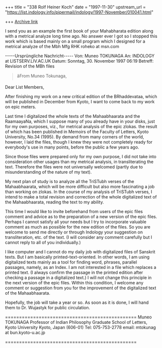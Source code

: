 +++
title = "338 Rolf Heiner Koch"
date = "1997-11-30"
upstream_url = "https://list.indology.info/pipermail/indology/1997-November/010041.html"

+++
[Archive link](https://list.indology.info/pipermail/indology/1997-November/010041.html)

I send you as an example the first book of your
Mahabharata edition along with a metrical analyze
long time ago. No answer ever I got so I stopped
this work which is based mainly on a small program
which I designed for a metrical analyze of the Mbh
Mfg RHK
roheko at msn.com

-----Ursprüngliche Nachricht-----
Von: Muneo TOKUNAGA
<g53772 at SAKURA.KUDPC.KYOTO-U.AC.JP>
An: INDOLOGY at LISTSERV.LIV.AC.UK
<INDOLOGY at LISTSERV.LIV.AC.UK>
Datum: Sonntag, 30. November 1997 06:19
Betreff: Revision of the MBh files


>âFrom Muneo Tokunaga,

Dear List Members,

After finishing my work on a new critical edition
of the
BRhaddevataa, which will be published in December
from
Kyoto, I want to come back to my work on epic
meters.

Last time I digitalized the whole texts of the
Mahaabhaarata
and the RaamaayaNa, which I suppose many of you
already have
in your disks, just for my own purposes, viz., for
metrical
analysis of the epic zlokas. the result of which
has been
published in Memoirs of the Faculty of Letters,
Kyoto
University, No.34 (1995). By demand from many
corners of the
world, however, I laid the files, though I knew
they were
not completely ready for everybody's use in many
points,
before the public a few years ago.

Since those files were prepared only for my own
purpose, I
did not take into consideration other usages than
my
metrical analysis, in transliterating the text.
Therefore the
files were not universally welcomed (partly due to
misunderstanding of the nature of my text).

My next plan of study is to analyze all the
TriSTubh verses
of the Mahaabhaarata, which will be more difficult
but also
more fascinating a job than working on zlokas. In
the course
of my analysis of TriSTubh verses, I intend to
make a total
revision and correction of the whole digitalized
text of the
Mahaabhaarata, reading the text to my ability.

This time I would like to invite beforehand from
users of
the epic files comment and advice as to the
preparation of a
new version of the epic files. Perhaps I cannot
satisfy all
your needs but I try to incorporate valuable
comment as much
as possible for the new edition of the files.  So
you are
welcome to send me directly or through Indology
your
suggestion on transliteration, etc. of the text.
(I will
consider any comment carefully but I cannot reply
to all of
you individually.)

I like computer and I cannot do my daily job with
digitalized files of Sanskrit texts. But I am
basically
printed-text-oriented. In other words, I am using
digitalized texts mainly as a tool for finding
word,
phrases, parallel passages, namely, as an Index. I
am not
interested in a file which replaces a printed
text. (I
always confirm the passage in the printed edition
after
checking a passage in a digitalized text.) I will
not change
this principle in the next version of the epic
files. Within
this condition, I welcome any comment or
suggestion from you
for the improvement of the digitalized text of the
Mahaabhaarata.

Hopefully, the job will take a year or so. As soon
as it is
done, I will hand them to Dr. Wujastyk for public
circulation.




===============================================
                                   Muneo TOKUNAGA
                           Professor of Indian
Philosophy
                    Graduate School of Letters,
Kyoto University
                      Kyoto, Japan (606-01) Tel:
075-753-2778
                          email:
mtokunag at bun.kyoto-u.ac.jp

===============================================



